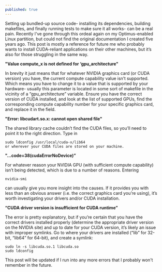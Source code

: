 ```yaml
---
published: true
---
```

Setting up bundled-up source code- installing its dependencies, building makefiles, and finally running tests to make sure it all works- can be a real pain. Recently I've gone through this ordeal again on my Optimus-enabled Linux partition, but could not find the original documentation I created five years ago. This post is mostly a reference for future me who probably wants to install CUDA-reliant applications on their other machines, but it’s also for those struggling in the same way.

**"Value compute_x is not defined for ‘gpu_architecture"**

In brevity it just means that for whatever NVIDIA graphics card (or CUDA version) you have, the current compute capability value isn’t supported. Which means you have to change it to a value that is supported by your hardware- usually this parameter is located in some sort of makefile in the vicinity of a “gpu_architecture” variable. Ensure you have the correct version of CUDA installed, and look at the list of supported GPUs, find the corresponding compute capability number for your specific graphics card, and replace it in the field.

**"Error: libcudart.so.x: cannot open shared file"**

The shared library cache couldn’t find the CUDA files, so you’ll need to point it to the right direction. Type in

```
sudo ldconfig /usr/local/cuda-x/lib64
or wherever your CUDA files are stored on your machine.
```

**"…code=38(cudaErrorNoDevice)”**

For whatever reason your NVIDIA GPU (with sufficient compute capability) isn’t being detected, which is due to a number of reasons. Entering

```
nvidia-smi
```

can usually give you more insight into the causes. If it provides you with less than an obvious answer (i.e. the correct graphics card you’re using), it’s worth investigating your drivers and/or CUDA installation.

**“CUDA driver version is insufficient for CUDA runtime”**

The error is pretty explanatory, but if you’re certain that you have the correct drivers installed properly (determine the appropriate driver version on the NVIDIA site) and up to date for your CUDA version, it’s likely an issue with improper symlinks. Go to where your drivers are installed (“lib” for 32-bit, “lib64” for 64-bit), and create a symlink:

```
sudo ln -s libcuda.so.1 libcuda.so
sudo ldconfig
```

This post will be updated if I run into any more errors that I probably won't remember in the future.
